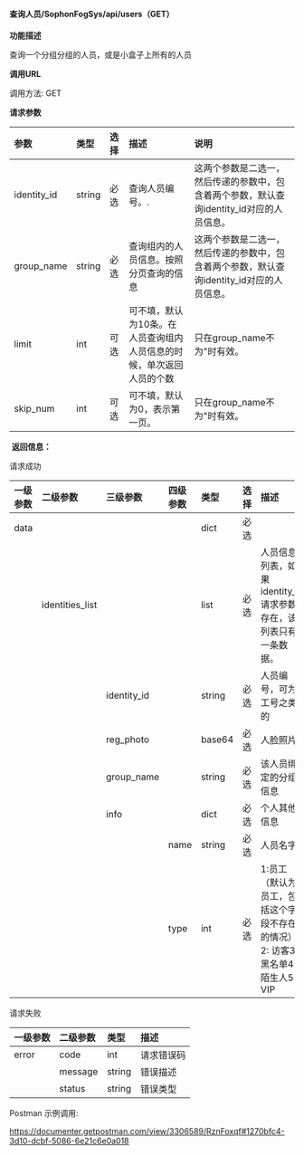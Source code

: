 #### 查询人员/SophonFogSys/api/users（GET）

**功能描述**

查询一个分组分组的人员，或是小盒子上所有的人员

**调用URL**

调用方法: GET

**请求参数**

| 参数        | 类型   | 选择 | 描述                                                         | 说明                                                         |
| :---------- | :----- | :--- | :----------------------------------------------------------- | :----------------------------------------------------------- |
| identity_id | string | 必选 | 查询人员编号。.                                              | 这两个参数是二选一，然后传递的参数中，包含着两个参数，默认查询identity_id对应的人员信息。 |
| group_name  | string | 必选 | 查询组内的人员信息。按照分页查询的信息                       | 这两个参数是二选一，然后传递的参数中，包含着两个参数，默认查询identity_id对应的人员信息。 |
| limit       | int    | 可选 | 可不填，默认为10条。在人员查询组内人员信息的时候，单次返回人员的个数 | 只在group_name不为"时有效。                                  |
| skip_num    | int    | 可选 | 可不填，默认为0，表示第一页。                                | 只在group_name不为"时有效。                                  |

​        **返回信息：**

请求成功

| 一级参数 | 二级参数        | 三级参数    | 四级参数 | 类型   | 选择 | 描述                                                         |
| :------- | :-------------- | :---------- | :------- | :----- | :--- | :----------------------------------------------------------- |
| data     |                 |             |          | dict   | 必选 |                                                              |
|          | identities_list |             |          | list   | 必选 | 人员信息列表，如果identity_id请求参数存在，该列表只有一条数据。 |
|          |                 | identity_id |          | string | 必选 | 人员编号，可为工号之类的                                     |
|          |                 | reg_photo   |          | base64 | 必选 | 人脸照片                                                     |
|          |                 | group_name  |          | string | 必选 | 该人员绑定的分组信息                                         |
|          |                 | info        |          | dict   | 必选 | 个人其他信息                                                 |
|          |                 |             | name     | string | 必选 | 人员名字                                                     |
|          |                 |             | type     | int    | 必选 | 1:员工（默认为员工，包括这个字段不存在的情况）2: 访客3: 黑名单4：陌生人5: VIP |

请求失败

| 一级参数 | 二级参数 | 类型   | 描述       |
| :------- | :------- | :----- | :--------- |
| error    | code     | int    | 请求错误码 |
|          | message  | string | 错误描述   |
|          | status   | string | 错误类型   |

Postman 示例调用:

https://documenter.getpostman.com/view/3306589/RznFoxqf#1270bfc4-3d10-dcbf-5086-6e21c6e0a018